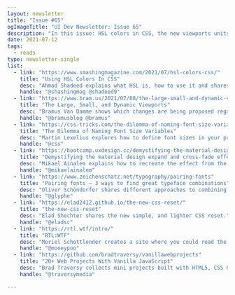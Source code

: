 ```yaml
---
layout: newsletter
title: "Issue #65"
ogImageTitle: "UI Dev Newsletter: Issue 65"
description: "In this issue: HSL colors in CSS, the new viewports units, new CSS reset, and more."
date: 2021-07-12
tags:
  - reads
type: newsletter-single
list:
  - link: "https://www.smashingmagazine.com/2021/07/hsl-colors-css/"
    title: "Using HSL Colors In CSS"
    desc: "Ahmad Shadeed explains what HSL is, how to use it and shares some valuable use-cases and examples that you can use right away in your current projects."
    handle: "@shashingmag @shadeed9"
  - link: "https://www.bram.us/2021/07/08/the-large-small-and-dynamic-viewports/"
    title: "The Large, Small, and Dynamic Viewports"
    desc: "Bramus Van Damme shows which changes are being proposed regarding viewport units and how they should work."
    handle: "@bramusblog @bramus"
  - link: "https://css-tricks.com/the-dilemma-of-naming-font-size-variables/"
    title: "The Dilemma of Naming Font Size Variables"
    desc: "Martin Lexelius explores how to define font sizes in your project."
    handle: "@css"
  - link: "https://bootcamp.uxdesign.cc/demystifying-the-material-design-expand-and-cross-fade-effect-67787306630c"
    title: "Demystifying the material design expand and cross-fade effect"
    desc: "Mikael Ainalem explains how to recreate the effect from the Material Design where the component zooms in and reveals more details."
    handle: "@mikaelainalem"
  - link: "https://www.zeichenschatz.net/typography/pairing-fonts"
    title: "Pairing fonts – 3 ways to find great typeface combinations"
    desc: "Oliver Schöndorfer shares different approaches to combining typefaces that teach you some principles, show you a couple of quick wins and go into the nerdy detail."
    handle: "@glyphe"
  - link: "https://elad2412.github.io/the-new-css-reset/"
    title: "the-new-css-reset"
    desc: "Elad Shechter shares the new simple, and lighter CSS reset."
    handle: "@eladsc"
  - link: "https://rtl.wtf/intro/"
    title: "RTL:WTF"
    desc: "Moriel Schottlender creates a site where you could read the web like Right-to-Left readers do, learn about the challenges, and how to help solve them."
    handle: "@mooeypoo"
  - link: "https://github.com/bradtraversy/vanillawebprojects"
    title: "20+ Web Projects With Vanilla JavaScript"
    desc: "Brad Traversy collects mini projects built with HTML5, CSS & JavaScript. No frameworks or libraries."
    handle: "@traversymedia"

---
```

